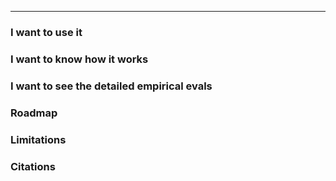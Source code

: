 
<hr>



### I want to use it
### I want to know how it works
### I want to see the detailed empirical evals
### Roadmap
### Limitations
### Citations